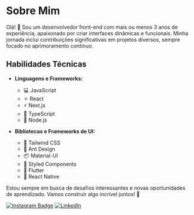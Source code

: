 
# Sobre Mim

Olá! 👋 Sou um desenvolvedor front-end com mais ou menos 3 anos de experiência, apaixonado por criar interfaces dinâmicas e funcionais. Minha jornada inclui contribuições significativas em projetos diversos, sempre focado no aprimoramento contínuo.

## Habilidades Técnicas

- **Linguagens e Frameworks:**
  - 💻 JavaScript
  - ⚛️ React
  - ⚡ Next.js
  - 📘 TypeScript
  - 🚀 Node.js

- **Bibliotecas e Frameworks de UI:**
  - 🎨 Tailwind CSS
  - 🐜 Ant Design 
  - 📦 Material-UI
  - 💅 Styled Components 
  - 📱 Flutter
  - 📱 React Native

Estou sempre em busca de desafios interessantes e novas oportunidades de aprendizado. Vamos construir algo incrível juntos! 🚀


			  
 
[![Instagram Badge](https://img.shields.io/badge/-Instagram-purple?style=flat-square&logo=Instagram&logoColor=white&link=https://www.instagram.com/iurymanhaes/)](https://www.instagram.com/iurymanhaes/)
[![LinkedIn](https://img.shields.io/badge/LinkedIn-0077B5?style=flat-square&logo=linkedin&logoColor=white)](https://www.linkedin.com/in/iurymanhaes/)
